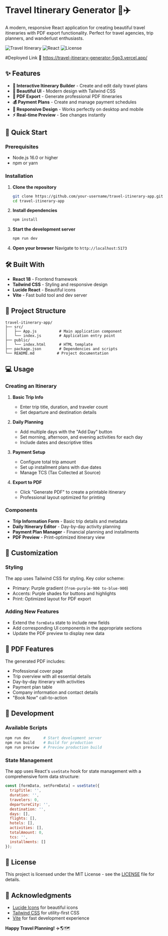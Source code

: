 
# Travel Itinerary Generator 🌴✈️

A modern, responsive React application for creating beautiful travel itineraries with PDF export functionality. Perfect for travel agencies, trip planners, and wanderlust enthusiasts.

![Travel Itinerary](https://img.shields.io/badge/Travel-Itinerary-blue)
![React](https://img.shields.io/badge/React-18.2.0-61dafb)
![License](https://img.shields.io/badge/License-MIT-green)

#Deployed Link 🔗 
https://travel-itinerary-generator-5gp3.vercel.app/

## ✨ Features

- **📝 Interactive Itinerary Builder** - Create and edit daily travel plans
- **🎨 Beautiful UI** - Modern design with Tailwind CSS
- **📄 PDF Export** - Generate professional PDF itineraries
- **💰 Payment Plans** - Create and manage payment schedules
- **📱 Responsive Design** - Works perfectly on desktop and mobile
- **⚡ Real-time Preview** - See changes instantly

## 🚀 Quick Start

### Prerequisites

- Node.js 16.0 or higher
- npm or yarn

### Installation

1. **Clone the repository**
   ```bash
   git clone https://github.com/your-username/travel-itinerary-app.git
   cd travel-itinerary-app
   ```

2. **Install dependencies**
   ```bash
   npm install
   ```

3. **Start the development server**
   ```bash
   npm run dev
   ```

4. **Open your browser**
   Navigate to `http://localhost:5173`

## 🛠️ Built With

- **React 18** - Frontend framework
- **Tailwind CSS** - Styling and responsive design
- **Lucide React** - Beautiful icons
- **Vite** - Fast build tool and dev server

## 📁 Project Structure

```
travel-itinerary-app/
├── src/
│   ├── App.js          # Main application component
│   └── index.js        # Application entry point
├── public/
│   └── index.html      # HTML template
├── package.json        # Dependencies and scripts
└── README.md          # Project documentation
```

## 💻 Usage

### Creating an Itinerary

1. **Basic Trip Info**
   - Enter trip title, duration, and traveler count
   - Set departure and destination details

2. **Daily Planning**
   - Add multiple days with the "Add Day" button
   - Set morning, afternoon, and evening activities for each day
   - Include dates and descriptive titles

3. **Payment Setup**
   - Configure total trip amount
   - Set up installment plans with due dates
   - Manage TCS (Tax Collected at Source)

4. **Export to PDF**
   - Click "Generate PDF" to create a printable itinerary
   - Professional layout optimized for printing

### Components

- **Trip Information Form** - Basic trip details and metadata
- **Daily Itinerary Editor** - Day-by-day activity planning
- **Payment Plan Manager** - Financial planning and installments
- **PDF Preview** - Print-optimized itinerary view

## 🎨 Customization

### Styling
The app uses Tailwind CSS for styling. Key color scheme:
- Primary: Purple gradient (`from-purple-900 to-blue-900`)
- Accents: Purple shades for buttons and highlights
- Print: Optimized layout for PDF export

### Adding New Features
- Extend the `formData` state to include new fields
- Add corresponding UI components in the appropriate sections
- Update the PDF preview to display new data

## 📄 PDF Features

The generated PDF includes:
- Professional cover page
- Trip overview with all essential details
- Day-by-day itinerary with activities
- Payment plan table
- Company information and contact details
- "Book Now" call-to-action

## 🔧 Development

### Available Scripts

```bash
npm run dev      # Start development server
npm run build    # Build for production
npm run preview  # Preview production build
```

### State Management

The app uses React's `useState` hook for state management with a comprehensive form data structure:

```javascript
const [formData, setFormData] = useState({
  tripTitle: '',
  duration: '',
  travelers: 0,
  departureCity: '',
  destination: '',
  days: [],
  flights: [],
  hotels: [],
  activities: [],
  totalAmount: 0,
  tcs: '',
  installments: []
});
```

## 📝 License

This project is licensed under the MIT License - see the [LICENSE](LICENSE) file for details.

## 🙏 Acknowledgments

- [Lucide Icons](https://lucide.dev) for beautiful icons
- [Tailwind CSS](https://tailwindcss.com) for utility-first CSS
- [Vite](https://vitejs.dev) for fast development experience


**Happy Travel Planning!** ✈️🌎🗺️
```

